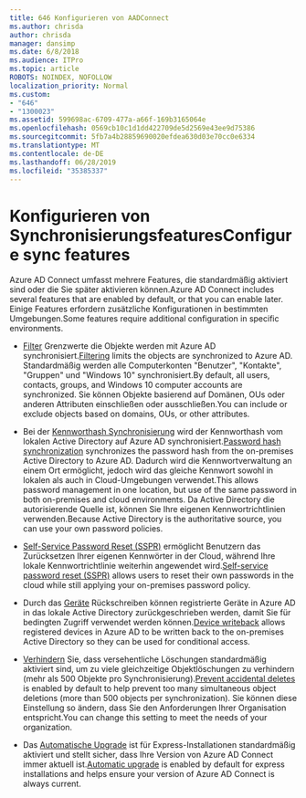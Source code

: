 ```yaml
---
title: 646 Konfigurieren von AADConnect
ms.author: chrisda
author: chrisda
manager: dansimp
ms.date: 6/8/2018
ms.audience: ITPro
ms.topic: article
ROBOTS: NOINDEX, NOFOLLOW
localization_priority: Normal
ms.custom:
- "646"
- "1300023"
ms.assetid: 599698ac-6709-477a-a66f-169b3165064e
ms.openlocfilehash: 0569cb10c1d1dd422709de5d2569e43ee9d75386
ms.sourcegitcommit: 5fb7a4b28859690020efdea630d03e70cc0e6334
ms.translationtype: MT
ms.contentlocale: de-DE
ms.lasthandoff: 06/28/2019
ms.locfileid: "35385337"
---
```

# <a name="configure-sync-features"></a><span data-ttu-id="c9693-102">Konfigurieren von Synchronisierungsfeatures</span><span class="sxs-lookup"><span data-stu-id="c9693-102">Configure sync features</span></span>

<span data-ttu-id="c9693-103">Azure AD Connect umfasst mehrere Features, die standardmäßig aktiviert sind oder die Sie später aktivieren können.</span><span class="sxs-lookup"><span data-stu-id="c9693-103">Azure AD Connect includes several features that are enabled by default, or that you can enable later.</span></span> <span data-ttu-id="c9693-104">Einige Features erfordern zusätzliche Konfigurationen in bestimmten Umgebungen.</span><span class="sxs-lookup"><span data-stu-id="c9693-104">Some features require additional configuration in specific environments.</span></span>

- <span data-ttu-id="c9693-105">[Filter](https://docs.microsoft.com/azure/active-directory/connect/active-directory-aadconnectsync-configure-filtering) Grenzwerte die Objekte werden mit Azure AD synchronisiert.</span><span class="sxs-lookup"><span data-stu-id="c9693-105">[Filtering](https://docs.microsoft.com/azure/active-directory/connect/active-directory-aadconnectsync-configure-filtering) limits the objects are synchronized to Azure AD.</span></span> <span data-ttu-id="c9693-106">Standardmäßig werden alle Computerkonten "Benutzer", "Kontakte", "Gruppen" und "Windows 10" synchronisiert.</span><span class="sxs-lookup"><span data-stu-id="c9693-106">By default, all users, contacts, groups, and Windows 10 computer accounts are synchronized.</span></span> <span data-ttu-id="c9693-107">Sie können Objekte basierend auf Domänen, OUs oder anderen Attributen einschließen oder ausschließen.</span><span class="sxs-lookup"><span data-stu-id="c9693-107">You can include or exclude objects based on domains, OUs, or other attributes.</span></span>

- <span data-ttu-id="c9693-108">Bei der [Kennworthash Synchronisierung](https://docs.microsoft.com/azure/active-directory/connect/active-directory-aadconnectsync-implement-password-hash-synchronization) wird der Kennworthash vom lokalen Active Directory auf Azure AD synchronisiert.</span><span class="sxs-lookup"><span data-stu-id="c9693-108">[Password hash synchronization](https://docs.microsoft.com/azure/active-directory/connect/active-directory-aadconnectsync-implement-password-hash-synchronization) synchronizes the password hash from the on-premises Active Directory to Azure AD.</span></span> <span data-ttu-id="c9693-109">Dadurch wird die Kennwortverwaltung an einem Ort ermöglicht, jedoch wird das gleiche Kennwort sowohl in lokalen als auch in Cloud-Umgebungen verwendet.</span><span class="sxs-lookup"><span data-stu-id="c9693-109">This allows password management in one location, but use of the same password in both on-premises and cloud environments.</span></span> <span data-ttu-id="c9693-110">Da Active Directory die autorisierende Quelle ist, können Sie Ihre eigenen Kennwortrichtlinien verwenden.</span><span class="sxs-lookup"><span data-stu-id="c9693-110">Because Active Directory is the authoritative source, you can use your own password policies.</span></span>

- <span data-ttu-id="c9693-111">[Self-Service Password Reset (SSPR)](https://docs.microsoft.com/azure/active-directory/authentication/quickstart-sspr) ermöglicht Benutzern das Zurücksetzen Ihrer eigenen Kennwörter in der Cloud, während Ihre lokale Kennwortrichtlinie weiterhin angewendet wird.</span><span class="sxs-lookup"><span data-stu-id="c9693-111">[Self-service password reset (SSPR)](https://docs.microsoft.com/azure/active-directory/authentication/quickstart-sspr) allows users to reset their own passwords in the cloud while still applying your on-premises password policy.</span></span>

- <span data-ttu-id="c9693-112">Durch das [Geräte](https://docs.microsoft.com/azure/active-directory/connect/active-directory-aadconnect-feature-device-writeback) Rückschreiben können registrierte Geräte in Azure AD in das lokale Active Directory zurückgeschrieben werden, damit Sie für bedingten Zugriff verwendet werden können.</span><span class="sxs-lookup"><span data-stu-id="c9693-112">[Device writeback](https://docs.microsoft.com/azure/active-directory/connect/active-directory-aadconnect-feature-device-writeback) allows registered devices in Azure AD to be written back to the on-premises Active Directory so they can be used for conditional access.</span></span>

- <span data-ttu-id="c9693-113">[Verhindern](https://docs.microsoft.com/azure/active-directory/connect/active-directory-aadconnectsync-feature-prevent-accidental-deletes) Sie, dass versehentliche Löschungen standardmäßig aktiviert sind, um zu viele gleichzeitige Objektlöschungen zu verhindern (mehr als 500 Objekte pro Synchronisierung).</span><span class="sxs-lookup"><span data-stu-id="c9693-113">[Prevent accidental deletes](https://docs.microsoft.com/azure/active-directory/connect/active-directory-aadconnectsync-feature-prevent-accidental-deletes) is enabled by default to help prevent too many simultaneous object deletions (more than 500 objects per synchronization).</span></span> <span data-ttu-id="c9693-114">Sie können diese Einstellung so ändern, dass Sie den Anforderungen Ihrer Organisation entspricht.</span><span class="sxs-lookup"><span data-stu-id="c9693-114">You can change this setting to meet the needs of your organization.</span></span>

- <span data-ttu-id="c9693-115">Das [Automatische Upgrade](https://docs.microsoft.com/azure/active-directory/connect/active-directory-aadconnect-feature-automatic-upgrade) ist für Express-Installationen standardmäßig aktiviert und stellt sicher, dass Ihre Version von Azure AD Connect immer aktuell ist.</span><span class="sxs-lookup"><span data-stu-id="c9693-115">[Automatic upgrade](https://docs.microsoft.com/azure/active-directory/connect/active-directory-aadconnect-feature-automatic-upgrade) is enabled by default for express installations and helps ensure your version of Azure AD Connect is always current.</span></span>

